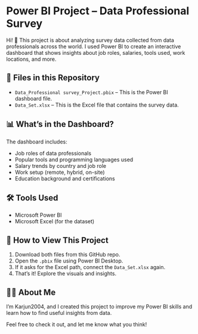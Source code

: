 # Power BI Project – Data Professional Survey

Hi! 👋 This project is about analyzing survey data collected from data professionals across the world. I used Power BI to create an interactive dashboard that shows insights about job roles, salaries, tools used, work locations, and more.

## 📁 Files in this Repository

- `Data_Professional survey_Project.pbix` – This is the Power BI dashboard file.
- `Data_Set.xlsx` – This is the Excel file that contains the survey data.

## 📊 What’s in the Dashboard?

The dashboard includes:
- Job roles of data professionals
- Popular tools and programming languages used
- Salary trends by country and job role
- Work setup (remote, hybrid, on-site)
- Education background and certifications

## 🛠 Tools Used

- Microsoft Power BI
- Microsoft Excel (for the dataset)

## 🧠 How to View This Project

1. Download both files from this GitHub repo.
2. Open the `.pbix` file using Power BI Desktop.
3. If it asks for the Excel path, connect the `Data_Set.xlsx` again.
4. That’s it! Explore the visuals and insights.

## 🙋‍♀️ About Me

I’m Karjun2004, and I created this project to improve my Power BI skills and learn how to find useful insights from data.

Feel free to check it out, and let me know what you think!
